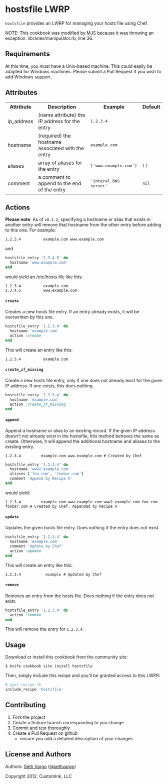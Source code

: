hostsfile LWRP
==============
`hostsfile` provides an LWRP for managing your hosts file using Chef.

NOTE: This cookbook was modified by MJS because it was throwing an exception.  libraries/manipulator.rb, line 36.

Requirements
------------
At this time, you must have a Unix-based machine. This could easily be adapted for Windows machines. Please submit a Pull Request if you wish to add Windows support.

Attributes
----------
<table>
  <tr>
    <th>Attribute</th>
    <th>Description</th>
    <th>Example</th>
    <th>Default</th>
  </tr>
  <tr>
    <td>ip_address</td>
    <td>(name attribute) the IP address for the entry</td>
    <td><tt>1.2.3.4</tt></td>
    <td></td>
  </tr>
  <tr>
    <td>hostname</td>
    <td>(required) the hostname associated with the entry</td>
    <td><tt>example.com</tt></td>
    <td></td>
  </tr>
  <tr>
    <td>aliases</td>
    <td>array of aliases for the entry</td>
    <td><tt>['www.example.com']</tt></td>
    <td><tt>[]</tt></td>
  </tr>
  <tr>
    <td>comment</td>
    <td>a comment to append to the end of the entry</td>
    <td><tt>'interal DNS server'</tt></td>
    <td><tt>nil</tt></td>
  </tr>
</table>

Actions
-------
**Please note**: As of `v0.1.2`, specifying a hostname or alias that exists in another entry will remove that hostname from the other entry before adding to this one. For example:

    1.2.3.4          example.com www.example.com

and

```ruby
hostsfile_entry '2.3.4.5' do
  hostname 'www.example.com'
end
```

would yield an /etc/hosts file like this:

    1.2.3.4          example.com
    2.3.4.5          www.example.com

#### `create`
Creates a new hosts file entry. If an entry already exists, it will be overwritten by this one.

```ruby
hostsfile_entry '1.2.3.4' do
  hostname 'example.com'
  action :create
end
```

This will create an entry like this:

    1.2.3.4          example.com

#### `create_if_missing`
Create a new hosts file entry, only if one does not already exist for the given IP address. If one exists, this does nothing.

```ruby
hostsfile_entry '1.2.3.4' do
  hostname 'example.com'
  action :create_if_missing
end
```

#### `append`
Append a hostname or alias to an existing record. If the given IP address doesn't not already exist in the hostsfile, this method behaves the same as create. Otherwise, it will append the additional hostname and aliases to the existing entry.

    1.2.3.4         example.com www.example.com # Created by Chef

```ruby
hostsfile_entry '1.2.3.4' do
  hostname 'www2.example.com'
  aliases ['foo.com', 'foobar.com']
  comment 'Append by Recipe X'
end
```

would yield:

    1.2.3.4         example.com www.example.com www2.example.com foo.com foobar.com # Created by Chef, Appended by Recipe X


#### `update`
Updates the given hosts file entry. Does nothing if the entry does not exist.

```ruby
hostsfile_entry '1.2.3.4' do
  hostname 'example.com'
  comment 'Update by Chef'
  action :update
end
```

This will create an entry like this:

    1.2.3.4           example # Updated by Chef

#### `remove`
Removes an entry from the hosts file. Does nothing if the entry does not
exist.

```ruby
hostsfile_entry '1.2.3.4' do
  action :remove
end
```

This will remove the entry for `1.2.3.4`.

Usage
-----
Download or install this cookbook from the community site:

    $ knife cookbook site install hostsfile

Then, simply include this recipe and you'll be granted access to this LWPR:

```ruby
# your_recipe.rb
include_recipe 'hostsfile'
```

Contributing
------------
1. Fork the project
2. Create a feature branch corresponding to you change
3. Commit and test thoroughly
4. Create a Pull Request on github
    - ensure you add a detailed description of your changes

License and Authors
-------------------
Authors: [Seth Vargo](https://github.com/sethvargo) ([@sethvargo](https://twitter.com/sethvargo))

Copyright 2012, CustomInk, LLC
